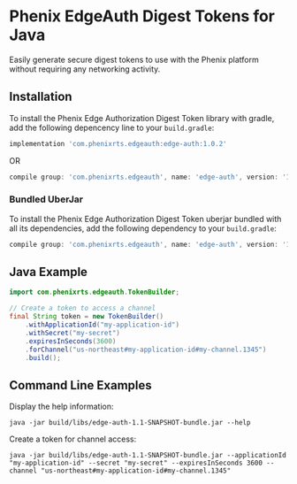 # Phenix EdgeAuth Digest Tokens for Java

Easily generate secure digest tokens to use with the Phenix platform without requiring any networking activity.

## Installation

To install the Phenix Edge Authorization Digest Token library with gradle, add the following depencency line to your `build.gradle`:

```Groovy
implementation 'com.phenixrts.edgeauth:edge-auth:1.0.2'
```

OR

```Groovy
compile group: 'com.phenixrts.edgeauth', name: 'edge-auth', version: '1.0.2'
```

### Bundled UberJar

To install the Phenix Edge Authorization Digest Token uberjar bundled with all its dependencies, add the following dependency to your `build.gradle`:

```Groovy
compile group: 'com.phenixrts.edgeauth', name: 'edge-auth', version: '1.0.2', clasifier: 'bundle'
```

## Java Example

```Java
import com.phenixrts.edgeauth.TokenBuilder;

// Create a token to access a channel
final String token = new TokenBuilder()
	.withApplicationId("my-application-id")
	.withSecret("my-secret")
	.expiresInSeconds(3600)
	.forChannel("us-northeast#my-application-id#my-channel.1345")
	.build();
```

## Command Line Examples

Display the help information:
```shell script
java -jar build/libs/edge-auth-1.1-SNAPSHOT-bundle.jar --help
```

Create a token for channel access:
```shell script
java -jar build/libs/edge-auth-1.1-SNAPSHOT-bundle.jar --applicationId "my-application-id" --secret "my-secret" --expiresInSeconds 3600 --channel "us-northeast#my-application-id#my-channel.1345"
```
